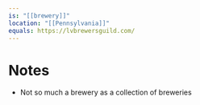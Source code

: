 ```yaml
---
is: "[[brewery]]"
location: "[[Pennsylvania]]"
equals: https://lvbrewersguild.com/
---
```

# Notes
- Not so much a brewery as a collection of breweries
